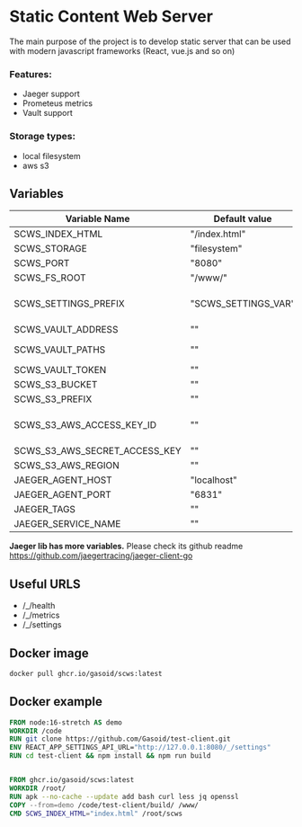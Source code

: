 # Static Content Web Server
The main purpose of the project is to develop static server that can be used with modern javascript frameworks (React, vue.js and so on)


### Features:
- Jaeger support
- Prometeus metrics
- Vault support


### Storage types:
- local filesystem
- aws s3


## Variables

| Variable Name  | Default value | Description |
| ------------- | ------------- | ------------- |
| SCWS_INDEX_HTML | "/index.html" | index file |
| SCWS_STORAGE | "filesystem" |storage type: filesystem, s3 |
| SCWS_PORT | "8080" | port |
| SCWS_FS_ROOT | "/www/" | root path for filesystem |
| SCWS_SETTINGS_PREFIX | "SCWS_SETTINGS_VAR" | prefix for env variables, which will be exposed for client, you can get it from /_/settings as json. e.g. SCWS_SETTINGS_VAR_WEBSITE="mycoolwebsite" |
| SCWS_VAULT_ADDRESS | "" | vault address, e.g. http://vault:8200/ |
| SCWS_VAULT_PATHS | "" | list of paths, e.g. "secrets/aws/scws,secrets/aws/scws2" |
| SCWS_VAULT_TOKEN | "" | vault token |
| SCWS_S3_BUCKET | "" | s3 bucket where content is |
| SCWS_S3_PREFIX | "" | s3 prefix where content is |
| SCWS_S3_AWS_ACCESS_KEY_ID | "" | please set up SCWS_S3_AWS_ACCESS_KEY_ID, SCWS_S3_AWS_SECRET_ACCESS_KEY and AWS_REGION if storage type is "s3" |
| SCWS_S3_AWS_SECRET_ACCESS_KEY | "" |  |
| SCWS_S3_AWS_REGION | "" | REGION |
| JAEGER_AGENT_HOST | "localhost" | jaeger host |
| JAEGER_AGENT_PORT | "6831" | jaeger port |
| JAEGER_TAGS | "" | jaeger tags |
| JAEGER_SERVICE_NAME | "" | jaeger service name |

**Jaeger lib has more variables.** Please check its github readme https://github.com/jaegertracing/jaeger-client-go


## Useful URLS
- /_/health
- /_/metrics
- /_/settings


## Docker image
```bash
docker pull ghcr.io/gasoid/scws:latest
```

## Docker example

```dockerfile
FROM node:16-stretch AS demo
WORKDIR /code
RUN git clone https://github.com/Gasoid/test-client.git
ENV REACT_APP_SETTINGS_API_URL="http://127.0.0.1:8080/_/settings"
RUN cd test-client && npm install && npm run build


FROM ghcr.io/gasoid/scws:latest
WORKDIR /root/
RUN apk --no-cache --update add bash curl less jq openssl
COPY --from=demo /code/test-client/build/ /www/
CMD SCWS_INDEX_HTML="index.html" /root/scws
```
